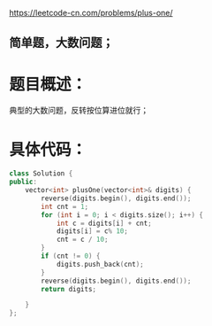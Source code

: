 <https://leetcode-cn.com/problems/plus-one/>

## 简单题，大数问题；

# 题目概述：
典型的大数问题，反转按位算进位就行；



# 具体代码：
```C++
class Solution {
public:
    vector<int> plusOne(vector<int>& digits) {
        reverse(digits.begin(), digits.end());
        int cnt = 1;
        for (int i = 0; i < digits.size(); i++) {
            int c = digits[i] + cnt;
            digits[i] = c% 10;
            cnt = c / 10;
        }
        if (cnt != 0) {
            digits.push_back(cnt);
        }
        reverse(digits.begin(), digits.end());
        return digits;

    }
};
```
